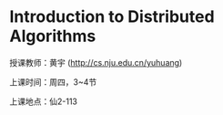 # Introduction to Distributed Algorithms

授课教师：黄宇 (http://cs.nju.edu.cn/yuhuang)

上课时间：周四，3~4节

上课地点：仙2-113